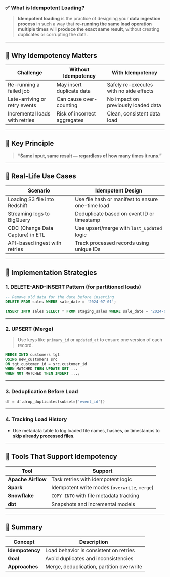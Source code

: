 ### ✅ What is **Idempotent Loading**?
> **Idempotent loading** is the practice of designing your **data ingestion process** in such a way that **re-running the same load operation multiple times** will **produce the exact same result**, without creating duplicates or corrupting the data.

---

## 🔹 Why Idempotency Matters

| Challenge                      | Without Idempotency          | With Idempotency                        |
| ------------------------------ | ---------------------------- | --------------------------------------- |
| Re-running a failed job        | May insert duplicate data    | Safely re-executes with no side effects |
| Late-arriving or retry events  | Can cause over-counting      | No impact on previously loaded data     |
| Incremental loads with retries | Risk of incorrect aggregates | Clean, consistent data load             |

---

## 🔹 Key Principle

> **“Same input, same result — regardless of how many times it runs.”**

---

## 🔹 Real-Life Use Cases

| Scenario                         | Idempotent Design                                 |
| -------------------------------- | ------------------------------------------------- |
| Loading S3 file into Redshift    | Use file hash or manifest to ensure one-time load |
| Streaming logs to BigQuery       | Deduplicate based on event ID or timestamp        |
| CDC (Change Data Capture) in ETL | Use upsert/merge with `last_updated` logic        |
| API-based ingest with retries    | Track processed records using unique IDs          |

---

## 🔧 Implementation Strategies

### 1. **DELETE-AND-INSERT Pattern** (for partitioned loads)

```sql
-- Remove old data for the date before inserting
DELETE FROM sales WHERE sale_date = '2024-07-01';

INSERT INTO sales SELECT * FROM staging_sales WHERE sale_date = '2024-07-01';
```

---

### 2. **UPSERT (Merge)**

> Use keys like `primary_id` or `updated_at` to ensure one version of each record.

```sql
MERGE INTO customers tgt
USING new_customers src
ON tgt.customer_id = src.customer_id
WHEN MATCHED THEN UPDATE SET ...
WHEN NOT MATCHED THEN INSERT ...;
```

---

### 3. **Deduplication Before Load**

```python
df = df.drop_duplicates(subset=['event_id'])
```

---

### 4. **Tracking Load History**

* Use metadata table to log loaded file names, hashes, or timestamps to **skip already processed files**.

---

## 🔹 Tools That Support Idempotency

| Tool               | Support                                       |
| ------------------ | --------------------------------------------- |
| **Apache Airflow** | Task retries with idempotent logic            |
| **Spark**          | Idempotent write modes (`overwrite`, `merge`) |
| **Snowflake**      | `COPY INTO` with file metadata tracking       |
| **dbt**            | Snapshots and incremental models              |

---

## 🔹 Summary

| Concept         | Description                               |
| --------------- | ----------------------------------------- |
| **Idempotency** | Load behavior is consistent on retries    |
| **Goal**        | Avoid duplicates and inconsistencies      |
| **Approaches**  | Merge, deduplication, partition overwrite |
